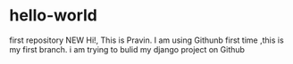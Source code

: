 # hello-world
first repository
NEW
Hi!,
This is Pravin. 
I am using Githunb first time ,this is my first branch.
i am trying to bulid my django project on Github

